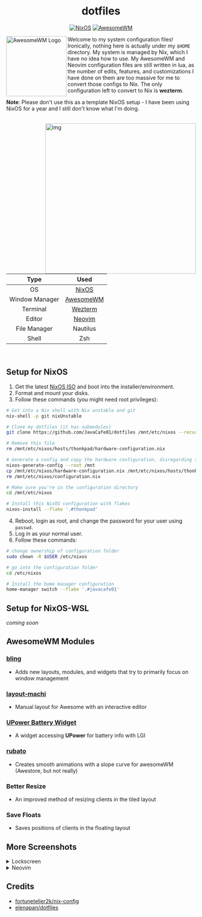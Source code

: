 <div align=center>

# dotfiles

[![NixOS](https://img.shields.io/badge/NixOS-22.05-informational.svg?logo=nixos)](https://github.com/nixos/nixpkgs) [![AwesomeWM](https://img.shields.io/badge/AwesomeWM-git-blue.svg?logo=lua)](https://github.com/awesomeWM/awesome)

</div>

<a href="https://awesomewm.org/"><img alt="AwesomeWM Logo" height="160" align = "left" src="https://upload.wikimedia.org/wikipedia/commons/0/07/Awesome_logo.svg"></a>

Welcome to my system configuration files! Ironically, nothing here is actually under my `$HOME` directory. My system is managed by Nix, which I have no idea how to use. My AwesomeWM and Neovim configuration files are still written in lua, as the number of edits, features, and customizations I have done on them are too massive for me to convert those configs to Nix. The only configuration left to convert to Nix is **wezterm**.

**Note**: Please don't use this as a template NixOS setup - I have been using NixOS for a year and I still don't know what I'm doing.

<br />

<div>

<img src="https://github.com/JavaCafe01/dotfiles/blob/master/.github/assets/main.png" alt="img" align="right" width="400px">

| Type  | Used |
| :---:  | :---:  |
| OS  | [NixOS](https://nixos.org/)  |
| Window Manager  | [AwesomeWM](https://github.com/awesomeWM/awesome)  |
| Terminal | [Wezterm](https://github.com/wez/wezterm) |
| Editor | [Neovim](https://neovim.io/) |
| File Manager | Nautilus |
| Shell | Zsh |
  
</div>

<br />

## Setup for NixOS
1. Get the latest [NixOS ISO](https://nixos.org/download.html) and boot into the installer/environment.
2. Format and mount your disks.
3. Follow these commands (you might need root privileges):

```bash
# Get into a Nix shell with Nix unstable and git
nix-shell -p git nixUnstable

# Clone my dotfiles (it has submodules)
git clone https://github.com/JavaCafe01/dotfiles /mnt/etc/nixos --recurse-submodules

# Remove this file
rm /mnt/etc/nixos/hosts/thonkpad/hardware-configuration.nix

# Generate a config and copy the hardware configuration, disregarding the generated configuration.nix
nixos-generate-config --root /mnt
cp /mnt/etc/nixos/hardware-configuration.nix /mnt/etc/nixos/hosts/thonkpad/
rm /mnt/etc/nixos/configuration.nix

# Make sure you're in the configuration directory
cd /mnt/etc/nixos

# Install this NixOS configuration with flakes
nixos-install --flake '.#thonkpad'
```
4. Reboot, login as root, and change the password for your user using `passwd`.
5. Log in as your normal user.
6. Follow these commands:

```bash
# change ownership of configuration folder
sudo chown -R $USER /etc/nixos

# go into the configuration folder
cd /etc/nixos

# Install the home manager configuration
home-manager switch --flake '.#javacafe01'
```

## Setup for NixOS-WSL
*coming soon*


## AwesomeWM Modules
### [bling](https://github.com/BlingCorp/bling)
- Adds new layouts, modules, and widgets that try to primarily focus on window management
### [layout-machi](https://github.com/xinhaoyuan/layout-machi)
- Manual layout for Awesome with an interactive editor
### [UPower Battery Widget](https://github.com/Aire-One/awesome-battery_widget)
- A widget accessing **UPower** for battery info with LGI
### [rubato](https://github.com/andOrlando/rubato)
- Creates smooth animations with a slope curve for awesomeWM (Awestore, but not really)
### Better Resize
- An improved method of resizing clients in the tiled layout
### Save Floats
- Saves positions of clients in the floating layout

## More Screenshots

<details>
<summary>Lockscreen</summary>
<br>
<div align=center>
<img src="https://github.com/JavaCafe01/dotfiles/blob/master/.github/assets/lockscreen.png" alt="img" align="center" width="800px">
</div>
</details>

<details>
<summary>Neovim</summary>
<br>
<div align=center>
<img src="https://github.com/JavaCafe01/dotfiles/blob/master/.github/assets/vim.png" alt="img" align="center" width="600px">
</div>
</details>

## Credits
* [fortuneteller2k/nix-config](https://github.com/fortuneteller2k/nix-config)
* [elenapan/dotfiles](https://github.com/elenapan/dotfiles)
